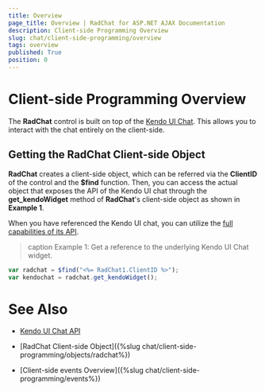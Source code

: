 ```yaml
---
title: Overview
page_title: Overview | RadChat for ASP.NET AJAX Documentation
description: Client-side Programming Overview
slug: chat/client-side-programming/overview
tags: overview
published: True
position: 0
---
```


# Client-side Programming Overview

The **RadChat** control is built on top of the [Kendo UI Chat](http://demos.telerik.com/kendo-ui/chat/index). This allows you to interact with the chat entirely on the client-side.

## Getting the RadChat Client-side Object

**RadChat** creates a client-side object, which can be referred via the **ClientID** of the control and the **$find** function. Then, you can access the actual object that exposes the API of the Kendo UI chat through the **get_kendoWidget** method of **RadChat**'s client-side object as shown in **Example 1**.

When you have referenced the Kendo UI chat, you can utilize the [full capabilities of its API](http://docs.telerik.com/kendo-ui/api/javascript/ui/chat). 

>caption  Example 1: Get a reference to the underlying Kendo UI Chat widget.
````JavaScript
var radchat = $find("<%= RadChat1.ClientID %>");
var kendochat = radchat.get_kendoWidget();
````

# See Also

 * [Kendo UI Chat API](http://docs.telerik.com/kendo-ui/api/javascript/ui/chat)

 * [RadChat Client-side Object]({%slug chat/client-side-programming/objects/radchat%})

 * [Client-side events Overview]({%slug chat/client-side-programming/events%})

